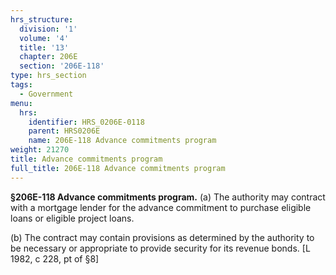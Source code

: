 ```yaml
---
hrs_structure:
  division: '1'
  volume: '4'
  title: '13'
  chapter: 206E
  section: '206E-118'
type: hrs_section
tags:
  - Government
menu:
  hrs:
    identifier: HRS_0206E-0118
    parent: HRS0206E
    name: 206E-118 Advance commitments program
weight: 21270
title: Advance commitments program
full_title: 206E-118 Advance commitments program
---
```

**§206E-118 Advance commitments program.** (a) The authority may contract with a mortgage lender for the advance commitment to purchase eligible loans or eligible project loans.

(b) The contract may contain provisions as determined by the authority to be necessary or appropriate to provide security for its revenue bonds. [L 1982, c 228, pt of §8]